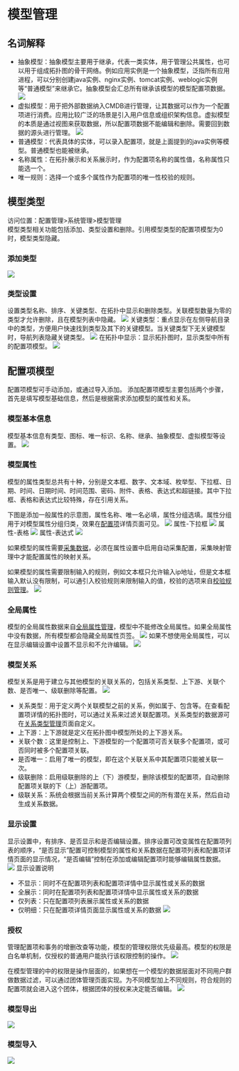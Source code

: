 # 模型管理
## 名词解释
* 抽象模型：抽象模型主要用于继承，代表一类实体，用于管理公共属性，也可以用于组成拓扑图的骨干网络。例如应用实例是一个抽象模型，泛指所有应用进程，可以分别创建java实例、nginx实例、tomcat实例、weblogic实例等“普通模型”来继承它。抽象模型会汇总所有继承该模型的模型配置项数据。
  ![](images/模型管理_抽象模型.gif)
* 虚拟模型：用于把外部数据纳入CMDB进行管理，让其数据可以作为一个配置项进行消费。应用比较广泛的场景是引入用户信息或组织架构信息。虚拟模型的本质是通过视图来获取数据，所以配置项数据不能编辑和删除。需要回到数据的源头进行管理。
  ![](images/模型管理_虚拟模型.gif)
* 普通模型：代表具体的实体，可以录入配置项，就是上面提到的java实例等模型。普通模型也能被继承。
* 名称属性：在拓扑展示和关系展示时，作为配置项名称的属性值，名称属性只能选一个。
* 唯一规则：选择一个或多个属性作为配置项的唯一性校验的规则。
## 模型类型
访问位置：配置管理>系统管理>模型管理
<br>
模型类型相关功能包括添加、类型设置和删除。引用模型类型的配置项模型为0时，模型类型隐藏。
<br>

### 添加类型
![](images/模型管理_类型_添加类型.png)

### 类型设置
设置类型名称、排序、关键类型、在拓扑中显示和删除类型。关联模型数量为零的类型才允许删除，且在模型列表中隐藏。
![](images/模型管理_类型_类型设置.gif)
关键类型：重点显示在左侧导航目录中的类型，方便用户快速找到类型及其下的关键模型。当关键类型下无关键模型时，导航列表隐藏关键类型。
![](images/模型管理_类型_关键类型.png)
在拓扑中显示：显示拓扑图时，显示类型中所有的配置项模型。
![](images/模型管理_类型_在拓扑中显示.png)

## 配置项模型
配置项模型可手动添加，或通过导入添加。
添加配置项模型主要包括两个步骤，首先是填写模型基础信息，然后是根据需求添加模型的属性和关系。

### 模型基本信息
模型基本信息有类型、图标、唯一标识、名称、继承、抽象模型、虚拟模型等设置。
![](images/模型管理_模型_添加模型.gif)

### 模型属性
模型的属性类型总共有十种，分别是文本框、数字、文本域、枚举型、下拉框、日期、时间、日期时间、时间范围、密码、附件、表格、表达式和超链接。其中下拉框、表格和表达式比较特殊，存在引用关系。

下图是添加一般属性的示意图，属性名称、唯一名必填，属性分组选填。属性分组用于对模型属性分组归类，效果在[配置项](../配置项查询/配置项查询.md/#配置项详情)详情页面可见。
![](images/模型管理_模型_添加模型的属性.gif)
属性-下拉框
![](images/模型管理_属性_下拉框.gif)
属性-表格
![](images/模型管理_属性_表格.gif)
属性-表达式
![](images/模型管理_属性_表达式.gif)

如果模型的属性需要[采集数据](../数据采集/1.数据采集和巡检.md)，必须在属性设置中启用自动采集配置，采集映射管理中才能配置属性的映射关系。

如果模型的属性需要限制输入的规则，例如文本框只允许输入ip地址，但是文本框输入默认没有限制，可以通引入校验规则来限制输入的值，校验的选项来自[校验规则管理](../系统管理/校验规则管理.md)。
![](images/模型管理_属性_校验.png)

### 全局属性
 模型的全局属性数据来自[全局属性管理]()，模型中不能修改全局属性。如果全局属性中没有数据，所有模型都会隐藏全局属性页签。
 ![](images/全局属性.png)
 如果不想使用全局属性，可以在显示编辑设置中设置不显示和不允许编辑。
 ![](images/全局属性显示设置.png)

### 模型关系
模型关系是用于建立与其他模型的关联关系的，包括关系类型、上下游、关联个数、是否唯一、级联删除等配置。
![](images/模型管理_模型_添加模型的关系.gif)
* 关系类型：用于定义两个关联模型之前的关系，例如属于、包含等。在查看配置项详情的拓扑图时，可以通过关系来过滤关联配置项。关系类型的数据源可在[关系类型管理](../系统管理/关系类型管理.md)页面自定义。
* 上下游：上下游就是定义在拓扑图中模型所处的上下游关系。
* 关联个数：这里是控制上、下游模型的一个配置项可否关联多个配置项，或可否同时被多个配置项关联。
* 是否唯一：启用了唯一的模型，即在这个关联关系中其配置项只能被关联一次。
* 级联删除：启用级联删除的上（下）游模型，删除该模型的配置项，自动删除配置项关联的下（上）游配置项。
* 级联关系：系统会根据当前关系计算两个模型之间的所有潜在关系，然后自动生成关系数据。
 
### 显示设置
显示设置中，有排序、是否显示和是否编辑设置。排序设置可改变属性在配置项列表的顺序，“是否显示”配置可控制模型的属性和关系数据在配置项列表和配置项详情页面的显示情况，“是否编辑”控制在添加或编辑配置项时能够编辑属性数据。
![](images/模型管理_模型_显示设置.png)
显示设置说明
* 不显示：同时不在配置项列表和配置项详情中显示属性或关系的数据
* 全展示：同时在配置项列表和配置项详情中显示属性或关系的数据
* 仅列表：只在配置项列表展示属性或关系的数据
* 仅明细：只在配置项详情页面显示属性或关系的数据
![](images/模型管理_模型_显示设置.gif)

### 授权
管理配置项和事务的增删改查等功能，模型的管理权限优先级最高。模型的权限是白名单机制，仅授权的普通用户能执行该权限控制的操作。
![](images/模型管理_模型_授权.gif)

在模型管理的中的权限是操作层面的，如果想在一个模型的数据层面对不同用户群做数据过滤，可以通过团体管理页面实现。为不同模型加上不同规则，符合规则的配置项就会进入这个团体，根据团体的授权来决定能否编辑。
![](images/团体管理.png)
### 模型导出
![](images/模型管理_模型_模型导出.gif)
### 模型导入
![](images/模型管理_模型_模型导入.png)
